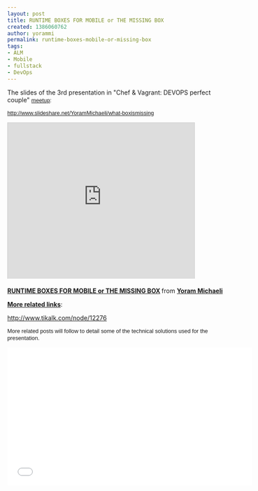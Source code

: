 ```yaml
---
layout: post
title: RUNTIME BOXES FOR MOBILE or THE MISSING BOX
created: 1386060762
author: yorammi
permalink: runtime-boxes-mobile-or-missing-box
tags:
- ALM
- Mobile
- fullstack
- DevOps
---
```

<p>The slides of the 3rd presentation in &quot;Chef &amp; Vagrant: DEVOPS perfect couple&quot;&nbsp;<span style="font-family: 'lucida grande', tahoma, verdana, arial, sans-serif; font-size: 12.727272033691406px; line-height: 15.454545021057129px; text-align: right;"><a href="http://www.meetup.com/full-stack-developer-il/events/148415092/">meetup</a>:</span></p>

<p><a href="http://www.slideshare.net/YoramMichaeli/what-boxismissing" style="font-family: 'lucida grande', tahoma, verdana, arial, sans-serif; font-size: 12.727272033691406px; line-height: 15.454545021057129px; text-align: right;">http://www.slideshare.net/YoramMichaeli/what-boxismissing</a></p>

<p><iframe allowfullscreen="" frameborder="0" height="356" marginheight="0" marginwidth="0" scrolling="no" src="http://www.slideshare.net/slideshow/embed_code/28833644" style="border:1px solid #CCC;border-width:1px 1px 0;margin-bottom:5px" width="427"></iframe></p>

<div style="margin-bottom:5px"><strong><a href="https://www.slideshare.net/YoramMichaeli/what-boxismissing" target="_blank" title="RUNTIME BOXES FOR MOBILE or THE MISSING BOX">RUNTIME BOXES FOR MOBILE or THE MISSING BOX</a> </strong> from <strong><a href="http://www.slideshare.net/YoramMichaeli" target="_blank">Yoram Michaeli</a></strong></div>

<p><u><strong>More related links</strong></u>:</p>

<p><a href="http://www.tikalk.com/node/12276">http://www.tikalk.com/node/12276</a></p>

<p><span style="font-family: 'lucida grande', tahoma, verdana, arial, sans-serif; font-size: 12.727272033691406px; line-height: 15.454545021057129px; text-align: right;">More related posts will follow to detail some of the technical solutions used for the presentation.</span></p>

<p><iframe width="560" height="315" src="//www.youtube.com/embed/UOsAs97IHSQ" frameborder="0" allowfullscreen></iframe></p>

<p>&nbsp;</p>
